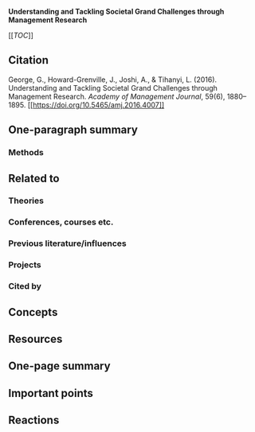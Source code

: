 **Understanding and Tackling Societal Grand Challenges through Management Research**

[[_TOC_]]

## Citation

George, G., Howard-Grenville, J., Joshi, A., & Tihanyi, L. (2016). Understanding and Tackling Societal Grand Challenges through Management Research. *Academy of Management Journal*, 59(6), 1880–1895. [[https://doi.org/10.5465/amj.2016.4007]]

## One-paragraph summary

### Methods

## Related to

### Theories

### Conferences, courses etc.

### Previous literature/influences

### Projects

### Cited by

## Concepts

## Resources

## One-page summary

## Important points

## Reactions
